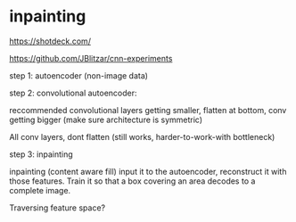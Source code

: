 # inpainting

https://shotdeck.com/

https://github.com/JBlitzar/cnn-experiments


step 1: autoencoder (non-image data)

step 2: convolutional autoencoder:

reccommended convolutional layers getting smaller, flatten at bottom, conv getting bigger (make sure architecture is symmetric)

All conv layers, dont flatten (still works, harder-to-work-with bottleneck)

step 3: inpainting

inpainting (content aware fill) input it to the autoencoder, reconstruct it with those features. Train it so that a box covering an area decodes to a complete image.

Traversing feature space?
